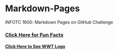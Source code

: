 # Markdown-Pages
INFOTC 1600: Markdown Pages on GitHub Challenge

### [Click Here for Fun Facts](https://github.com/rwn3x/Markdown-Pages/blob/main/AboutMe.md)
#### [Click Here to See WWT Logo](https://github.com/rwn3x/Markdown-Pages/blob/main/WWTLogo.md)
